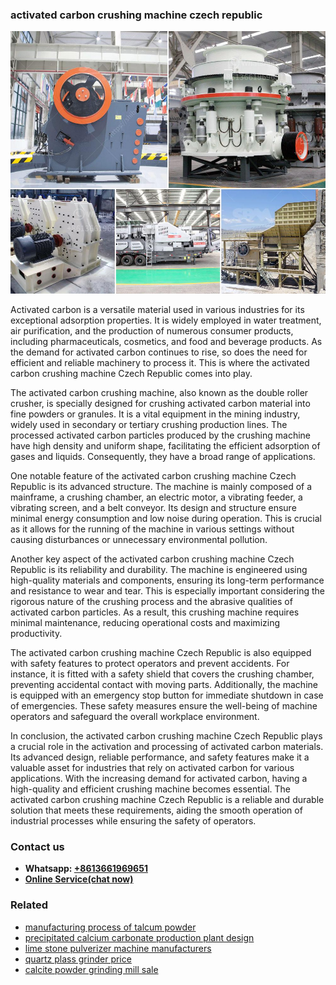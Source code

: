 <h3>activated carbon crushing machine czech republic</h3><img src='1706767780.jpg' alt=''><p>Activated carbon is a versatile material used in various industries for its exceptional adsorption properties. It is widely employed in water treatment, air purification, and the production of numerous consumer products, including pharmaceuticals, cosmetics, and food and beverage products. As the demand for activated carbon continues to rise, so does the need for efficient and reliable machinery to process it. This is where the activated carbon crushing machine Czech Republic comes into play.</p><p>The activated carbon crushing machine, also known as the double roller crusher, is specially designed for crushing activated carbon material into fine powders or granules. It is a vital equipment in the mining industry, widely used in secondary or tertiary crushing production lines. The processed activated carbon particles produced by the crushing machine have high density and uniform shape, facilitating the efficient adsorption of gases and liquids. Consequently, they have a broad range of applications.</p><p>One notable feature of the activated carbon crushing machine Czech Republic is its advanced structure. The machine is mainly composed of a mainframe, a crushing chamber, an electric motor, a vibrating feeder, a vibrating screen, and a belt conveyor. Its design and structure ensure minimal energy consumption and low noise during operation. This is crucial as it allows for the running of the machine in various settings without causing disturbances or unnecessary environmental pollution.</p><p>Another key aspect of the activated carbon crushing machine Czech Republic is its reliability and durability. The machine is engineered using high-quality materials and components, ensuring its long-term performance and resistance to wear and tear. This is especially important considering the rigorous nature of the crushing process and the abrasive qualities of activated carbon particles. As a result, this crushing machine requires minimal maintenance, reducing operational costs and maximizing productivity.</p><p>The activated carbon crushing machine Czech Republic is also equipped with safety features to protect operators and prevent accidents. For instance, it is fitted with a safety shield that covers the crushing chamber, preventing accidental contact with moving parts. Additionally, the machine is equipped with an emergency stop button for immediate shutdown in case of emergencies. These safety measures ensure the well-being of machine operators and safeguard the overall workplace environment.</p><p>In conclusion, the activated carbon crushing machine Czech Republic plays a crucial role in the activation and processing of activated carbon materials. Its advanced design, reliable performance, and safety features make it a valuable asset for industries that rely on activated carbon for various applications. With the increasing demand for activated carbon, having a high-quality and efficient crushing machine becomes essential. The activated carbon crushing machine Czech Republic is a reliable and durable solution that meets these requirements, aiding the smooth operation of industrial processes while ensuring the safety of operators.</p><h3>Contact us</h3><ul><li><strong>Whatsapp:&nbsp;<a href="https://wa.me/8613661969651">+8613661969651</a></strong></li><li><a href="https://swt.shibang-china.com/?git&amp;zhl&amp;activated carbon crushing machine czech republic"><strong>Online Service(chat now)</strong></a></li></ul><h3>Related</h3><ul><li><a href='manufacturing process of talcum powder.md'>manufacturing process of talcum powder</a></li><li><a href='precipitated calcium carbonate production plant design.md'>precipitated calcium carbonate production plant design</a></li><li><a href='lime stone pulverizer machine manufacturers.md'>lime stone pulverizer machine manufacturers</a></li><li><a href='quartz plass grinder price.md'>quartz plass grinder price</a></li><li><a href='calcite powder grinding mill sale.md'>calcite powder grinding mill sale</a></li></ul>